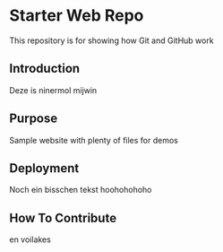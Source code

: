 # Starter Web Repo

This repository is for showing how Git and GitHub work

## Introduction

Deze is ninermol mijwin

## Purpose

Sample website with plenty of files for demos

## Deployment

Noch ein bisschen tekst hoohohohoho

## How To Contribute

en voilakes